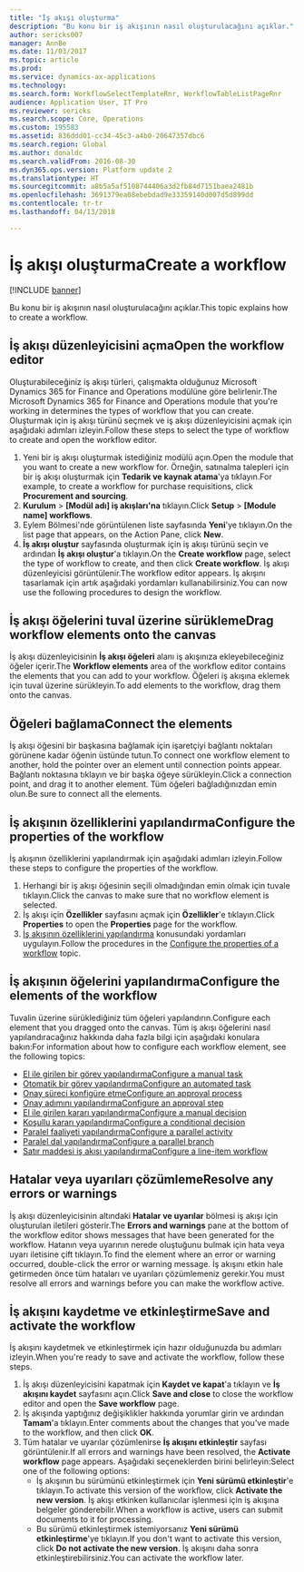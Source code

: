 ```yaml
---
title: "İş akışı oluşturma"
description: "Bu konu bir iş akışının nasıl oluşturulacağını açıklar."
author: sericks007
manager: AnnBe
ms.date: 11/03/2017
ms.topic: article
ms.prod: 
ms.service: dynamics-ax-applications
ms.technology: 
ms.search.form: WorkflowSelectTemplateRnr, WorkflowTableListPageRnr
audience: Application User, IT Pro
ms.reviewer: sericks
ms.search.scope: Core, Operations
ms.custom: 195583
ms.assetid: 836ddd01-cc34-45c3-a4b0-20647357dbc6
ms.search.region: Global
ms.author: donaldc
ms.search.validFrom: 2016-08-30
ms.dyn365.ops.version: Platform update 2
ms.translationtype: HT
ms.sourcegitcommit: a8b5a5af5108744406a3d2fb84d7151baea2481b
ms.openlocfilehash: 3691379ea08ebebdad9e33359140d007d5d899dd
ms.contentlocale: tr-tr
ms.lasthandoff: 04/13/2018

---
```


# <a name="create-a-workflow"></a><span data-ttu-id="c7fbb-103">İş akışı oluşturma</span><span class="sxs-lookup"><span data-stu-id="c7fbb-103">Create a workflow</span></span>

[!INCLUDE [banner](../includes/banner.md)]

<span data-ttu-id="c7fbb-104">Bu konu bir iş akışının nasıl oluşturulacağını açıklar.</span><span class="sxs-lookup"><span data-stu-id="c7fbb-104">This topic explains how to create a workflow.</span></span>

<a name="open-the-workflow-editor"></a><span data-ttu-id="c7fbb-105">İş akışı düzenleyicisini açma</span><span class="sxs-lookup"><span data-stu-id="c7fbb-105">Open the workflow editor</span></span>
------------------------

<span data-ttu-id="c7fbb-106">Oluşturabileceğiniz iş akışı türleri, çalışmakta olduğunuz Microsoft Dynamics 365 for Finance and Operations modülüne göre belirlenir.</span><span class="sxs-lookup"><span data-stu-id="c7fbb-106">The Microsoft Dynamics 365 for Finance and Operations module that you're working in determines the types of workflow that you can create.</span></span> <span data-ttu-id="c7fbb-107">Oluşturmak için iş akışı türünü seçmek ve iş akışı düzenleyicisini açmak için aşağıdaki adımları izleyin.</span><span class="sxs-lookup"><span data-stu-id="c7fbb-107">Follow these steps to select the type of workflow to create and open the workflow editor.</span></span>

1.  <span data-ttu-id="c7fbb-108">Yeni bir iş akışı oluşturmak istediğiniz modülü açın.</span><span class="sxs-lookup"><span data-stu-id="c7fbb-108">Open the module that you want to create a new workflow for.</span></span> <span data-ttu-id="c7fbb-109">Örneğin, satınalma talepleri için bir iş akışı oluşturmak için **Tedarik ve kaynak atama**'ya tıklayın.</span><span class="sxs-lookup"><span data-stu-id="c7fbb-109">For example, to create a workflow for purchase requisitions, click **Procurement and sourcing**.</span></span>
2.  <span data-ttu-id="c7fbb-110">**Kurulum** &gt; **\[Modül adı\] iş akışları'na** tıklayın.</span><span class="sxs-lookup"><span data-stu-id="c7fbb-110">Click **Setup** &gt; **\[Module name\] workflows**.</span></span>
3.  <span data-ttu-id="c7fbb-111">Eylem Bölmesi'nde görüntülenen liste sayfasında **Yeni**'ye tıklayın.</span><span class="sxs-lookup"><span data-stu-id="c7fbb-111">On the list page that appears, on the Action Pane, click **New**.</span></span>
4.  <span data-ttu-id="c7fbb-112">**İş akışı oluştur** sayfasında oluşturmak için iş akışı türünü seçin ve ardından **İş akışı oluştur**'a tıklayın.</span><span class="sxs-lookup"><span data-stu-id="c7fbb-112">On the **Create workflow** page, select the type of workflow to create, and then click **Create workflow**.</span></span> <span data-ttu-id="c7fbb-113">İş akışı düzenleyicisi görüntülenir.</span><span class="sxs-lookup"><span data-stu-id="c7fbb-113">The workflow editor appears.</span></span> <span data-ttu-id="c7fbb-114">İş akışını tasarlamak için artık aşağıdaki yordamları kullanabilirsiniz.</span><span class="sxs-lookup"><span data-stu-id="c7fbb-114">You can now use the following procedures to design the workflow.</span></span>

## <a name="drag-workflow-elements-onto-the-canvas"></a><span data-ttu-id="c7fbb-115">İş akışı öğelerini tuval üzerine sürükleme</span><span class="sxs-lookup"><span data-stu-id="c7fbb-115">Drag workflow elements onto the canvas</span></span>
<span data-ttu-id="c7fbb-116">İş akışı düzenleyicisinin **İş akışı öğeleri** alanı iş akışınıza ekleyebileceğiniz öğeler içerir.</span><span class="sxs-lookup"><span data-stu-id="c7fbb-116">The **Workflow elements** area of the workflow editor contains the elements that you can add to your workflow.</span></span> <span data-ttu-id="c7fbb-117">Öğeleri iş akışına eklemek için tuval üzerine sürükleyin.</span><span class="sxs-lookup"><span data-stu-id="c7fbb-117">To add elements to the workflow, drag them onto the canvas.</span></span>

## <a name="connect-the-elements"></a><span data-ttu-id="c7fbb-118">Öğeleri bağlama</span><span class="sxs-lookup"><span data-stu-id="c7fbb-118">Connect the elements</span></span>
<span data-ttu-id="c7fbb-119">İş akışı öğesini bir başkasına bağlamak için işaretçiyi bağlantı noktaları görünene kadar öğenin üstünde tutun.</span><span class="sxs-lookup"><span data-stu-id="c7fbb-119">To connect one workflow element to another, hold the pointer over an element until connection points appear.</span></span> <span data-ttu-id="c7fbb-120">Bağlantı noktasına tıklayın ve bir başka öğeye sürükleyin.</span><span class="sxs-lookup"><span data-stu-id="c7fbb-120">Click a connection point, and drag it to another element.</span></span> <span data-ttu-id="c7fbb-121">Tüm öğeleri bağladığınızdan emin olun.</span><span class="sxs-lookup"><span data-stu-id="c7fbb-121">Be sure to connect all the elements.</span></span>

## <a name="configure-the-properties-of-the-workflow"></a><span data-ttu-id="c7fbb-122">İş akışının özelliklerini yapılandırma</span><span class="sxs-lookup"><span data-stu-id="c7fbb-122">Configure the properties of the workflow</span></span>
<span data-ttu-id="c7fbb-123">İş akışının özelliklerini yapılandırmak için aşağıdaki adımları izleyin.</span><span class="sxs-lookup"><span data-stu-id="c7fbb-123">Follow these steps to configure the properties of the workflow.</span></span>

1.  <span data-ttu-id="c7fbb-124">Herhangi bir iş akışı öğesinin seçili olmadığından emin olmak için tuvale tıklayın.</span><span class="sxs-lookup"><span data-stu-id="c7fbb-124">Click the canvas to make sure that no workflow element is selected.</span></span>
2.  <span data-ttu-id="c7fbb-125">İş akışı için **Özellikler** sayfasını açmak için **Özellikler**'e tıklayın.</span><span class="sxs-lookup"><span data-stu-id="c7fbb-125">Click **Properties** to open the **Properties** page for the workflow.</span></span>
3.  <span data-ttu-id="c7fbb-126">[İş akışının özelliklerini yapılandırma](configure-workflow-properties.md) konusundaki yordamları uygulayın.</span><span class="sxs-lookup"><span data-stu-id="c7fbb-126">Follow the procedures in the [Configure the properties of a workflow](configure-workflow-properties.md) topic.</span></span>

## <a name="configure-the-elements-of-the-workflow"></a><span data-ttu-id="c7fbb-127">İş akışının öğelerini yapılandırma</span><span class="sxs-lookup"><span data-stu-id="c7fbb-127">Configure the elements of the workflow</span></span>
<span data-ttu-id="c7fbb-128">Tuvalin üzerine sürüklediğiniz tüm öğeleri yapılandırın.</span><span class="sxs-lookup"><span data-stu-id="c7fbb-128">Configure each element that you dragged onto the canvas.</span></span> <span data-ttu-id="c7fbb-129">Tüm iş akışı öğelerini nasıl yapılandıracağınız hakkında daha fazla bilgi için aşağıdaki konulara bakın:</span><span class="sxs-lookup"><span data-stu-id="c7fbb-129">For information about how to configure each workflow element, see the following topics:</span></span>

-   [<span data-ttu-id="c7fbb-130">El ile girilen bir görev yapılandırma</span><span class="sxs-lookup"><span data-stu-id="c7fbb-130">Configure a manual task</span></span>](configure-manual-task-workflow.md)
-   [<span data-ttu-id="c7fbb-131">Otomatik bir görev yapılandırma</span><span class="sxs-lookup"><span data-stu-id="c7fbb-131">Configure an automated task</span></span>](configure-automated-task-workflow.md)
-   [<span data-ttu-id="c7fbb-132">Onay süreci konfigüre etme</span><span class="sxs-lookup"><span data-stu-id="c7fbb-132">Configure an approval process</span></span>](configure-approval-process-workflow.md)
-   [<span data-ttu-id="c7fbb-133">Onay adımını yapılandırma</span><span class="sxs-lookup"><span data-stu-id="c7fbb-133">Configure an approval step</span></span>](configure-approval-step-workflow.md)
-   [<span data-ttu-id="c7fbb-134">El ile girilen kararı yapılandırma</span><span class="sxs-lookup"><span data-stu-id="c7fbb-134">Configure a manual decision</span></span>](configure-manual-decision-workflow.md)
-   [<span data-ttu-id="c7fbb-135">Koşullu kararı yapılandırma</span><span class="sxs-lookup"><span data-stu-id="c7fbb-135">Configure a conditional decision</span></span>](configure-conditional-decision-workflow.md)
-   [<span data-ttu-id="c7fbb-136">Paralel faaliyeti yapılandırma</span><span class="sxs-lookup"><span data-stu-id="c7fbb-136">Configure a parallel activity</span></span>](configure-parallel-activity-workflow.md)
-   [<span data-ttu-id="c7fbb-137">Paralel dal yapılandırma</span><span class="sxs-lookup"><span data-stu-id="c7fbb-137">Configure a parallel branch</span></span>](configure-parallel-branch-workflow.md)
-   [<span data-ttu-id="c7fbb-138">Satır maddesi iş akışı yapılandırma</span><span class="sxs-lookup"><span data-stu-id="c7fbb-138">Configure a line-item workflow</span></span>](configure-line-item-workflow.md)

## <a name="resolve-any-errors-or-warnings"></a><span data-ttu-id="c7fbb-139">Hatalar veya uyarıları çözümleme</span><span class="sxs-lookup"><span data-stu-id="c7fbb-139">Resolve any errors or warnings</span></span>
<span data-ttu-id="c7fbb-140">İş akışı düzenleyicisinin altındaki **Hatalar ve uyarılar** bölmesi iş akışı için oluşturulan iletileri gösterir.</span><span class="sxs-lookup"><span data-stu-id="c7fbb-140">The **Errors and warnings** pane at the bottom of the workflow editor shows messages that have been generated for the workflow.</span></span> <span data-ttu-id="c7fbb-141">Hatanın veya uyarının nerede oluştuğunu bulmak için hata veya uyarı iletisine çift tıklayın.</span><span class="sxs-lookup"><span data-stu-id="c7fbb-141">To find the element where an error or warning occurred, double-click the error or warning message.</span></span> <span data-ttu-id="c7fbb-142">İş akışını etkin hale getirmeden önce tüm hataları ve uyarıları çözümlemeniz gerekir.</span><span class="sxs-lookup"><span data-stu-id="c7fbb-142">You must resolve all errors and warnings before you can make the workflow active.</span></span>

## <a name="save-and-activate-the-workflow"></a><span data-ttu-id="c7fbb-143">İş akışını kaydetme ve etkinleştirme</span><span class="sxs-lookup"><span data-stu-id="c7fbb-143">Save and activate the workflow</span></span>
<span data-ttu-id="c7fbb-144">İş akışını kaydetmek ve etkinleştirmek için hazır olduğunuzda bu adımları izleyin.</span><span class="sxs-lookup"><span data-stu-id="c7fbb-144">When you're ready to save and activate the workflow, follow these steps.</span></span>

1.  <span data-ttu-id="c7fbb-145">İş akışı düzenleyicisini kapatmak için **Kaydet ve kapat**'a tıklayın ve **İş akışını kaydet** sayfasını açın.</span><span class="sxs-lookup"><span data-stu-id="c7fbb-145">Click **Save and close** to close the workflow editor and open the **Save workflow** page.</span></span>
2.  <span data-ttu-id="c7fbb-146">İş akışında yaptığınız değişiklikler hakkında yorumlar girin ve ardından **Tamam**'a tıklayın.</span><span class="sxs-lookup"><span data-stu-id="c7fbb-146">Enter comments about the changes that you've made to the workflow, and then click **OK**.</span></span>
3.  <span data-ttu-id="c7fbb-147">Tüm hatalar ve uyarılar çözümlenirse **İş akışını etkinleştir** sayfası görüntülenir.</span><span class="sxs-lookup"><span data-stu-id="c7fbb-147">If all errors and warnings have been resolved, the **Activate workflow** page appears.</span></span> <span data-ttu-id="c7fbb-148">Aşağıdaki seçeneklerden birini belirleyin:</span><span class="sxs-lookup"><span data-stu-id="c7fbb-148">Select one of the following options:</span></span>
    -   <span data-ttu-id="c7fbb-149">İş akışının bu sürümünü etkinleştirmek için **Yeni sürümü etkinleştir**'e tıklayın.</span><span class="sxs-lookup"><span data-stu-id="c7fbb-149">To activate this version of the workflow, click **Activate the new version**.</span></span> <span data-ttu-id="c7fbb-150">İş akışı etkinken kullanıcılar işlenmesi için iş akışına belgeler gönderebilir.</span><span class="sxs-lookup"><span data-stu-id="c7fbb-150">When a workflow is active, users can submit documents to it for processing.</span></span>
    -   <span data-ttu-id="c7fbb-151">Bu sürümü etkinleştirmek istemiyorsanız **Yeni sürümü etkinleştirme**'ye tıklayın.</span><span class="sxs-lookup"><span data-stu-id="c7fbb-151">If you don't want to activate this version, click **Do not activate the new version**.</span></span> <span data-ttu-id="c7fbb-152">İş akışını daha sonra etkinleştirebilirsiniz.</span><span class="sxs-lookup"><span data-stu-id="c7fbb-152">You can activate the workflow later.</span></span>






